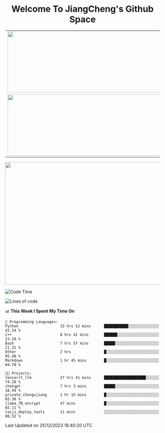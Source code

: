 <h1 align="center">Welcome To JiangCheng's Github Space</h1>

<table align="center" frame="void" rules="none" >
  <tr>
    <td>
      <div align="center"> <img height="200px" width="500px"  src="https://github-readme-stats.vercel.app/api?username=thisjiang&hide_title=true&hide_border=true&layout=compact&show_icons=trueline_height=21&text_color=000&icon_color=000&bg_color=0,ea6161,ffc64d,fffc4d,52fa5a&theme=graywhite" /> </div>
    </td>
    <td>
      <div align="center"> <img height="200px" width="500px" src="https://github-readme-stats.vercel.app/api/top-langs/?username=thisjiang&hide_title=true&hide_border=true&layout=compact&langs_count=6&text_color=000&icon_color=fff&bg_color=0,52fa5a,4dfcff,c64dff&theme=graywhite" /> </div>
    </td>
  </tr>
  <tr>
    <td>
      <div align="center"> <img height="200px" width="500px" src="https://github-readme-streak-stats.herokuapp.com/?user=thisjiang&hide_title=true&hide_border=true&layout=compact&langs_count=6" /> </div>
    </td>
    <td>
      <div align="center"> 
      <a href="https://github.com/" target="_blank"><img style="margin: 10px" src="https://profilinator.rishav.dev/skills-assets/git-scm-icon.svg" alt="Git" height="50" /></a>  
      <a href="https://www.linux.org/" target="_blank"><img style="margin: 10px" src="https://profilinator.rishav.dev/skills-assets/linux-original.svg" alt="Linux" height="50" /></a>  
      <a href="https://www.gnu.org/software/bash/" target="_blank"><img style="margin: 10px" src="https://profilinator.rishav.dev/skills-assets/gnu_bash-icon.svg" alt="Bash" height="50" /></a>  
      </div>
    </td>
  </tr>
</table>

<div align="center"> <img height="400px" width="1000px" src="https://github-readme-activity-graph.cyclic.app/graph?username=thisjiang&theme=react&hide_title=true&hide_border=true&layout=compact&langs_count=6" /> </div></td>

<!--START_SECTION:waka-->
![Code Time](http://img.shields.io/badge/Code%20Time-680%20hrs%2058%20mins-blue)

![Lines of code](https://img.shields.io/badge/From%20Hello%20World%20I%27ve%20Written-444.8%20thousand%20lines%20of%20code-blue)

📊 **This Week I Spent My Time On** 

```text
💬 Programming Languages: 
Python                   15 hrs 52 mins      ███████████░░░░░░░░░░░░░░   42.54 % 
C++                      8 hrs 41 mins       ██████░░░░░░░░░░░░░░░░░░░   23.28 % 
Bash                     7 hrs 57 mins       █████░░░░░░░░░░░░░░░░░░░░   21.31 % 
Other                    2 hrs               █░░░░░░░░░░░░░░░░░░░░░░░░   05.40 % 
Markdown                 1 hr 45 mins        █░░░░░░░░░░░░░░░░░░░░░░░░   04.70 % 

🐱‍💻 Projects: 
tensorrt_llm             27 hrs 41 mins      ███████████████████░░░░░░   74.20 % 
chatgpt                  7 hrs 3 mins        █████░░░░░░░░░░░░░░░░░░░░   18.94 % 
private_chengvjiang      1 hr 15 mins        █░░░░░░░░░░░░░░░░░░░░░░░░   03.36 % 
llama_7B_encrypt         47 mins             █░░░░░░░░░░░░░░░░░░░░░░░░   02.11 % 
taiji_deploy_tools       11 mins             ░░░░░░░░░░░░░░░░░░░░░░░░░   00.52 % 
```


 Last Updated on 25/12/2023 18:40:20 UTC
<!--END_SECTION:waka-->
